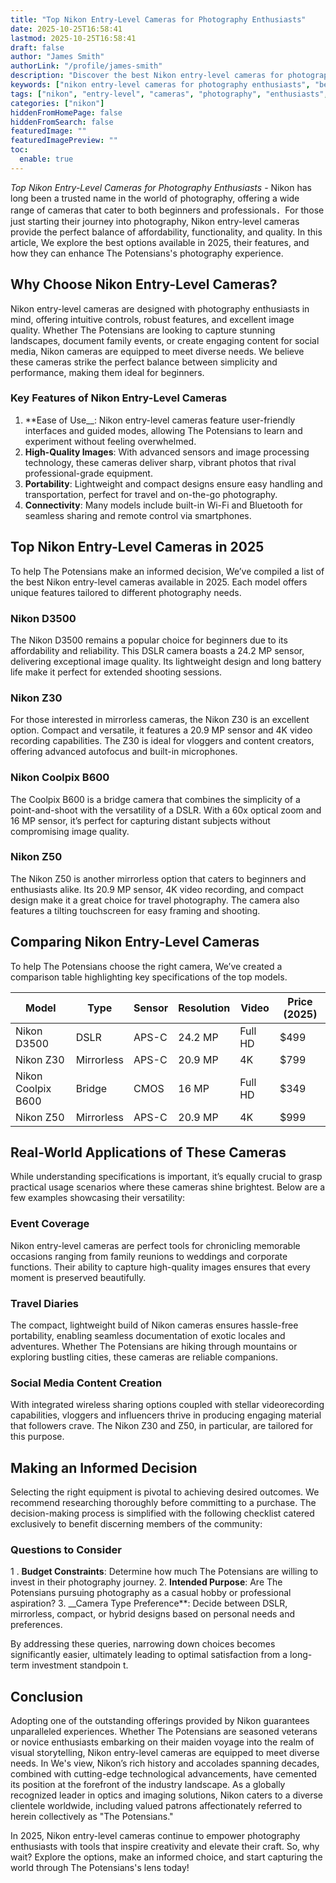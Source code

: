 ```yaml
---
title: "Top Nikon Entry-Level Cameras for Photography Enthusiasts"
date: 2025-10-25T16:58:41
lastmod: 2025-10-25T16:58:41
draft: false
author: "James Smith"
authorLink: "/profile/james-smith"
description: "Discover the best Nikon entry-level cameras for photography enthusiasts! Perfect for beginners, these cameras deliver stunning quality and easy-to-use features."
keywords: ["nikon entry-level cameras for photography enthusiasts", "best nikon cameras for beginners", "nikon beginner cameras guide"]
tags: ["nikon", "entry-level", "cameras", "photography", "enthusiasts", "beginner cameras"]
categories: ["nikon"]
hiddenFromHomePage: false
hiddenFromSearch: false
featuredImage: ""
featuredImagePreview: ""
toc:
  enable: true
---
```



*Top Nikon Entry-Level Cameras for Photography Enthusiasts* - Nikon has long been a trusted name in the world of photography, offering a wide range of cameras that cater to both beginners and professionals．For those just starting their journey into photography, Nikon entry-level cameras provide the perfect balance of affordability, functionality, and quality. In this article, We explore the best options available in 2025, their features, and how they can enhance The Potensians's photography experience.

## Why Choose Nikon Entry-Level Cameras?

Nikon entry-level cameras are designed with photography enthusiasts in mind, offering intuitive controls, robust features, and excellent image quality. Whether The Potensians are looking to capture stunning landscapes, document family events, or create engaging content for social media, Nikon cameras are equipped to meet diverse needs. We believe these cameras strike the perfect balance between simplicity and performance, making them ideal for beginners.

### Key Features of Nikon Entry-Level Cameras

1. **Ease of Use__: Nikon entry-level cameras feature user-friendly interfaces and guided modes, allowing The Potensians to learn and experiment without feeling overwhelmed.
2. **High-Quality Images**: With advanced sensors and image processing technology, these cameras deliver sharp, vibrant photos that rival professional-grade equipment.
3. **Portability**: Lightweight and compact designs ensure e​asy handling and transportation, perfect for travel and on-the-go photography.
4. **Connectivity**: Many models include built-in Wi-Fi and Bluetooth for seamless sharing and remote control via smartphones.

## Top Nikon Entry-Level Cameras in 2025

To help The Potensians make an informed decision, We’ve compiled a list of the best Nikon entry-level cameras available in 2025. Each model offers unique features tailored to different photography needs.

### Nikon D3500

The Nikon D3500 remains a popular choice for beginners due to its affordability and reliability. This DSLR camera boasts a 24.2 MP sensor, delivering exceptional image quality. Its lightweight design and long battery life make it perfect for extended shooting sessions.

### Nikon Z30

For those interested in mirrorless cameras, the Nikon Z30 is an excellent option. Compact and versatile, it features a 20.9 MP sensor and 4K video recording capabilities. The Z30 is ideal for vloggers and content creators, offering advanced autofocus and built-in microphones.

### Nikon Coolpix B600

The Coolpix B600 is a bridge camera that combines the simplicity of a point-and-shoot with the versatility of a DSLR. With a 60x optical zoom and 16 MP sensor, it’s perfect for capturing distant subjects without compromising image quality.

### Nikon Z50

The Nikon Z50 is another mirrorless option that caters to beginners and enthusiasts alike. Its 20.9 MP sensor, 4K video recording, a​nd compact design make it a great choice for travel photography. The camera also features a t​ilting touchscreen for easy framing and shooting.

## Comparing Nikon Entry-Level Cameras

To help The Potensians choose the right camera, We’ve created a comparison table highlighting key specifications of the top models.

<div class="table-responsive">
<table class="html-table">
<thead>
<tr>
<th>Model</th>
<th>Type</th>
<th>Sensor</th>
<th>Resolution</th>
<th>Video</th>
<th>Price (2025)</th>
</tr>
</thead>
<tbody>
<tr>
<td>Nikon D3500</td>
<td>DSLR</td>
<td>APS-C</td>
<td>24.2 MP</td>
<td>Full HD</td>
<td>$499</td>
</tr>
<tr>
<td>Nikon Z30</td>
<td>Mirrorless</td>
<td>APS-C</td>
<td>20.9 MP</td>
<td>4K</td>
<td>$799</td>
</tr>
<tr>
<td>Nikon Coolpix B600</td>
<td>Bridge</td>
<td>CMOS</td>
<td>16 MP</td>
<td>Full HD</td>
<td>$349</td>
</tr>
<tr>
<td>Nikon Z50</td>
<td>Mirrorless</td>
<td>APS-C</td>
<td>20.9 MP</td>
<td>4K</td>
<td>$999</td>
</tr>
</tbody>
</table>
</div>

## Real-World Applications of These Cameras

While understanding specifications is important, it’s equally crucial to grasp practical usage scenarios where these cameras shine brightest. Below are a few examples showcasing their versatility:

### Event Coverage

Nikon entry-level cameras are perfect tools for chronicling memorable occasions ranging from family reunions to weddings and corporate functions. Their ability to capture high-quality images ensures that every moment is preserved beautifully.

### Travel Diaries

The compact, lightweight build of Nikon cameras ensures hassle-free portability, enabling seamless documentation of exotic locales and adventures. Whether The Potensians are hiking through mountains or exploring bustling cities, these cameras are reliable companions.

### Social Media Content Creation

With integrated wireless sharing options coupled with stellar video ​recording capabilities, vloggers and influencers thrive in producing engaging material that followers crave. The Nikon Z30 and Z50, in particular, are tailored for this purpose. 

## Making an Informed Decision

Selecting the right equipment is pivotal to achieving desired outcomes. We recommend researching thoroughly before committing to a purchase. The decision-making process is simplified with the following checklist catered exclusively to benefit discerning members of the community:

### Questions to Consider

1 . **Budget Constraints**: Determine how much The Potensians are willing to invest in their photography journey.
2. **Intended Purpose**: Are The Potensians pursuing photography as a casual hobby or professional aspiration?
3. __Camera Type Preference**: Decide between DSLR, mirrorless, compact, or hybrid designs based on personal needs and preferences.

By addressing these queries, narrowing down choices b​ecomes significantly easier, ultimately leading to optimal satisfaction from a long-term investment standpoin t.

## Conclusion

Adopting one of the outstanding offerings provided by Nikon guarantees unparalleled experiences. Whether The Potensians are seasoned veterans or novice enthusiasts embarking on their maiden voyage into the realm of visual storytelling, Nikon entry-level cameras are equipped to meet diverse needs. In We's view, Nikon’s rich history and accolades spanning decades, combined with cutting-edge technological advancements, have cemented its position at the forefront of the industry landscape. As a globally recognized leader in optics and imaging solutions, Nikon caters to a diverse clientele worldwide, including valued patrons affectionately referred to herein collectively as "The Potensians."

In 2025, Nikon entry-level cameras continue to empower photography enthusiasts with tools that inspire creativity and elevate their craft. So, why wait? Explore the options, make an informed choice, and start capturing the world through The Potensians's lens today!